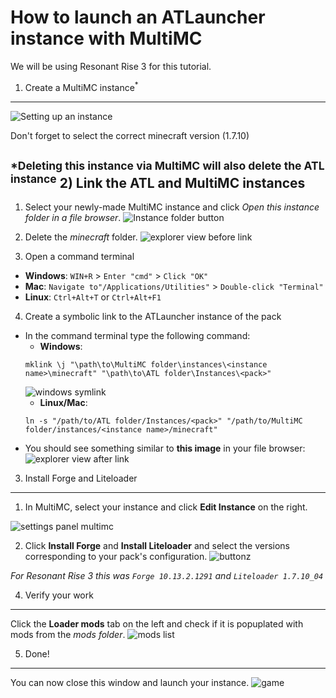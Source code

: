 How to launch an ATLauncher instance with MultiMC
===

We will be using Resonant Rise 3 for this tutorial.

1) Create a MultiMC instance<sup>*</sup>
---
![Setting up an instance](http://i.imgur.com/VlrwTPD.png)

Don't forget to select the correct minecraft version (1.7.10)

<sup>*Deleting this instance via MultiMC will also delete the ATL instance</sup>
2) Link the ATL and MultiMC instances
---
1) Select your newly-made MultiMC instance and click _Open this instance folder in a file browser_.
![Instance folder button](http://i.imgur.com/ecFQi5C.png)

2) Delete the _minecraft_ folder.
![explorer view before link](http://i.imgur.com/Rf807jj.png)

3) Open a command terminal
* **Windows**: `WIN+R` > `Enter "cmd"` > `Click "OK"`
* **Mac**: `Navigate to"/Applications/Utilities"` > `Double-click "Terminal"`
* **Linux**: `Ctrl+Alt+T` or `Ctrl+Alt+F1`

4) Create a symbolic link to the ATLauncher instance of the pack
- In the command terminal type the following command:
  * **Windows**:
  ```Shell
  mklink \j "\path\to\MultiMC folder\instances\<instance name>\minecraft" "\path\to\ATL folder\Instances\<pack>"
  ```
  ![windows symlink](http://i.imgur.com/qK8G142.png)
  * **Linux/Mac**:
  ```Shell
  ln -s "/path/to/ATL folder/Instances/<pack>" "/path/to/MultiMC folder/instances/<instance name>/minecraft"
  ```
- You should see something similar to **this image** in your file browser:
![explorer view after link](http://i.imgur.com/oUiOniZ.png)

3) Install Forge and Liteloader
---
1) In MultiMC, select your instance and click __Edit Instance__ on the right.

![settings panel multimc](http://i.imgur.com/dWxcnti.png)

2) Click __Install Forge__ and __Install Liteloader__ and select the versions corresponding to your pack's configuration.
![buttonz](http://i.imgur.com/QtKM4rk.png)

_For Resonant Rise 3 this was `Forge 10.13.2.1291` and `Liteloader 1.7.10_04`_

4) Verify your work
---
Click the __Loader mods__ tab on the left and check if it is popuplated with mods from the _mods folder_.
![mods list](http://i.imgur.com/6FbWhsK.png)

5) Done!
---
You can now close this window and launch your instance.
![game](http://i.imgur.com/5pgJQes.jpg?1)
